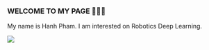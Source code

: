 ### WELCOME TO MY PAGE 👋👋👋
My name is Hanh Pham. I am interested on Robotics Deep Learning.


<a href="https://github.com/Hanhpt23/Classification with systhetic dataset/"> 
  <!-- Change the `github-readme-stats.anuraghazra1.vercel.app` to `github-readme-stats.vercel.app`  -->
  <img align="center" src="https://github-readme-stats.anuraghazra1.vercel.app/api/pin/?username=uvipen&repo=QuickDraw&theme=radical" />
</a>   

